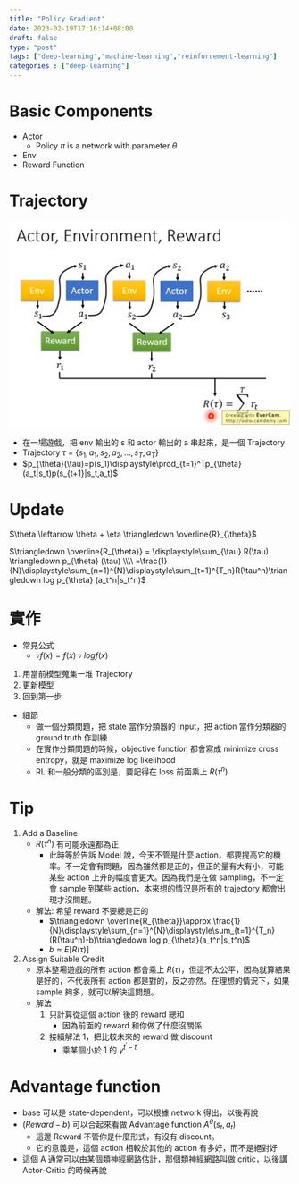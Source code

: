 ```yaml
---
title: "Policy Gradient"
date: 2023-02-19T17:16:14+08:00
draft: false
type: "post"
tags: ["deep-learning","machine-learning","reinforcement-learning"]
categories : ["deep-learning"]
---
```


# Basic Components
- Actor
    - Policy $\pi$ is a network with parameter $\theta$
- Env
- Reward Function


# Trajectory
![](/images/drl/policy-gradient/aer.png)
- 在一場遊戲，把 env 輸出的 s 和 actor 輸出的 a 串起來，是一個 Trajectory
- Trajectory $\tau$ = {$s_1,a_1,s_2,a_2,...,s_T,a_T$}
- $p_{\theta}(\tau)=p(s_1)\displaystyle\prod_{t=1}^Tp_{\theta}(a_t|s_t)p(s_{t+1}|s_t,a_t)$

# Update
$\theta \leftarrow \theta + \eta \triangledown \overline{R}_{\theta}$

$\triangledown \overline{R_{\theta}} = \displaystyle\sum_{\tau} R(\tau) \triangledown p_{\theta} (\tau) \\\\ 
=\frac{1}{N}\displaystyle\sum_{n=1}^{N}\displaystyle\sum_{t=1}^{T_n}R(\tau^n)\triangledown log p_{\theta} (a_t^n|s_t^n)$

# 實作

- 常見公式
    - $\triangledown f(x)=f(x)\triangledown logf(x)$


1. 用當前模型蒐集一堆 Trajectory
2. 更新模型
3. 回到第一步

- 細節
    - 做一個分類問題，把 state 當作分類器的 Input，把 action 當作分類器的 ground truth 作訓練
    - 在實作分類問題的時候，objective function 都會寫成 minimize cross entropy，就是 maximize log likelihood
    - RL 和一般分類的區別是，要記得在 loss 前面乘上 $R(\tau^n)$

# Tip
1. Add a Baseline
    - $R(\tau^n)$ 有可能永遠都為正
        - 此時等於告訴 Model 說，今天不管是什麼 action，都要提高它的機率。不一定會有問題，因為雖然都是正的，但正的量有大有小，可能某些 action 上升的幅度會更大。因為我們是在做 sampling，不一定會 sample 到某些 action，本來想的情況是所有的 trajectory 都會出現才沒問題。
    - 解法: 希望 reward 不要總是正的
        - $\triangledown \overline{R_{\theta}}\approx \frac{1}{N}\displaystyle\sum_{n=1}^{N}\displaystyle\sum_{t=1}^{T_n}(R(\tau^n)-b)\triangledown log p_{\theta}(a_t^n|s_t^n)$
        - $b \approx E[R(\tau)]$
2. Assign Suitable Credit
    - 原本整場遊戲的所有 action 都會乘上 $R(\tau)$，但這不太公平，因為就算結果是好的，不代表所有 action 都是對的，反之亦然。在理想的情況下，如果 sample 夠多，就可以解決這問題。
    - 解法
        1. 只計算從這個 action 後的 reward 總和
            - 因為前面的 reward 和你做了什麼沒關係
        2. 接續解法 1，把比較未來的 reward 做 discount
            - 乘某個小於 1 的 $\gamma^{t^{'}-t}$
# Advantage function
- base 可以是 state-dependent，可以根據 network 得出，以後再說
- $(Reward-b)$ 可以合起來看做 Advantage function $A^{\theta}(s_t,a_t)$
    - 這邊 Reward 不管你是什麼形式，有沒有 discount。
    - 它的意義是，這個 action 相較於其他的 action 有多好，而不是絕對好
- 這個 A 通常可以由某個類神經網路估計，那個類神經網路叫做 critic，以後講 Actor-Critic 的時候再說
